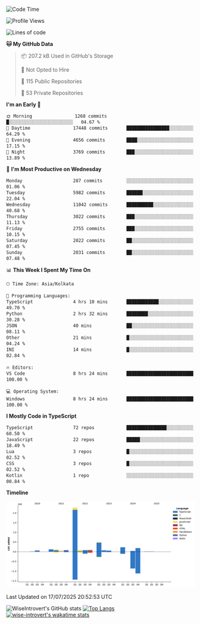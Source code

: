 <!--START_SECTION:waka-->
![Code Time](http://img.shields.io/badge/Code%20Time-2%2C395%20hrs%2014%20mins-blue)

![Profile Views](http://img.shields.io/badge/Profile%20Views-5-blue)

![Lines of code](https://img.shields.io/badge/From%20Hello%20World%20I%27ve%20Written-4.0%20million%20lines%20of%20code-blue)

**🐱 My GitHub Data** 

> 📦 207.2 kB Used in GitHub's Storage 
 > 
> 🚫 Not Opted to Hire
 > 
> 📜 115 Public Repositories 
 > 
> 🔑 53 Private Repositories 
 > 
**I'm an Early 🐤** 

```text
🌞 Morning                1268 commits        █░░░░░░░░░░░░░░░░░░░░░░░░   04.67 % 
🌆 Daytime                17448 commits       ████████████████░░░░░░░░░   64.29 % 
🌃 Evening                4656 commits        ████░░░░░░░░░░░░░░░░░░░░░   17.15 % 
🌙 Night                  3769 commits        ███░░░░░░░░░░░░░░░░░░░░░░   13.89 % 
```
📅 **I'm Most Productive on Wednesday** 

```text
Monday                   287 commits         ░░░░░░░░░░░░░░░░░░░░░░░░░   01.06 % 
Tuesday                  5982 commits        ██████░░░░░░░░░░░░░░░░░░░   22.04 % 
Wednesday                11042 commits       ██████████░░░░░░░░░░░░░░░   40.68 % 
Thursday                 3022 commits        ███░░░░░░░░░░░░░░░░░░░░░░   11.13 % 
Friday                   2755 commits        ███░░░░░░░░░░░░░░░░░░░░░░   10.15 % 
Saturday                 2022 commits        ██░░░░░░░░░░░░░░░░░░░░░░░   07.45 % 
Sunday                   2031 commits        ██░░░░░░░░░░░░░░░░░░░░░░░   07.48 % 
```


📊 **This Week I Spent My Time On** 

```text
🕑︎ Time Zone: Asia/Kolkata

💬 Programming Languages: 
TypeScript               4 hrs 10 mins       ████████████░░░░░░░░░░░░░   49.70 % 
Python                   2 hrs 32 mins       ████████░░░░░░░░░░░░░░░░░   30.28 % 
JSON                     40 mins             ██░░░░░░░░░░░░░░░░░░░░░░░   08.11 % 
Other                    21 mins             █░░░░░░░░░░░░░░░░░░░░░░░░   04.24 % 
INI                      14 mins             █░░░░░░░░░░░░░░░░░░░░░░░░   02.84 % 

🔥 Editors: 
VS Code                  8 hrs 24 mins       █████████████████████████   100.00 % 

💻 Operating System: 
Windows                  8 hrs 24 mins       █████████████████████████   100.00 % 
```

**I Mostly Code in TypeScript** 

```text
TypeScript               72 repos            ███████████████░░░░░░░░░░   60.50 % 
JavaScript               22 repos            █████░░░░░░░░░░░░░░░░░░░░   18.49 % 
Lua                      3 repos             █░░░░░░░░░░░░░░░░░░░░░░░░   02.52 % 
CSS                      3 repos             █░░░░░░░░░░░░░░░░░░░░░░░░   02.52 % 
Kotlin                   1 repo              ░░░░░░░░░░░░░░░░░░░░░░░░░   00.84 % 
```



**Timeline**

![Lines of Code chart](https://raw.githubusercontent.com/wise-introvert/wise-introvert/master/assets/bar_graph.png)


 Last Updated on 17/07/2025 20:52:53 UTC
<!--END_SECTION:waka-->

![WiseIntrovert's GitHub stats](https://github-readme-stats.vercel.app/api?username=wise-introvert&count_private=true&show_icons=true)
[![Top Langs](https://github-readme-stats.vercel.app/api/top-langs/?username=wise-introvert&langs_count=10)](https://github.com/anuraghazra/github-readme-stats)
[![wise-introvert's wakatime stats](https://github-readme-stats.vercel.app/api/wakatime?username=wiseintrovert)](https://github.com/anuraghazra/github-readme-stats)
